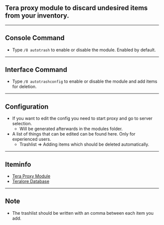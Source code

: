 ## Tera proxy module to discard undesired items from your inventory.

---

## Console Command
- Type `/8 autotrash` to enable or disable the module. Enabled by default.

---

## Interface Command
- Type `/8 autotrashconfig` to enable or disable the module and add items for deletion.

---

## Configuration
- If you want to edit the config you need to start proxy and go to server selection.
    - Will be generated afterwards in the modules folder.
- A list of things that can be edited can be found here. Only for experienced users.
	- Trashlist => Adding items which should be deleted automatically.

---

## Iteminfo
- [Tera Proxy Module](https://github.com/Tera-Shiraneko/item-id-finder)
- [Teralore Database](https://teralore.com/us/?sl=1)

---

## Note
- The trashlist should be written with an comma between each item you add.